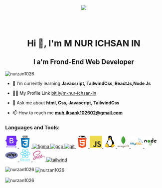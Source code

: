 <p align="center">
  <img width="600" src="https://media4.giphy.com/media/v1.Y2lkPTc5MGI3NjExZWhkaGgya2t2anlsbms1MnZnMzVqbXNha3Nqd216NXJybnZxNWtqeCZlcD12MV9pbnRlcm5hbF9naWZfYnlfaWQmY3Q9Zw/2IudUHdI075HL02Pkk/giphy.gif">
</p>
  <br><br>
<h1 align="center" >Hi 👋, I'm M NUR ICHSAN IN</h1>

<h2 align="center">I a'm Frond-End Web Developer</h2>
  <img
      align="right"
      width="500"
      src="https://media0.giphy.com/media/v1.Y2lkPTc5MGI3NjExdzQyZnBub2hkY2J3YXpydDJ6anpkcmR0aGdmbmp4OGh5eW03cGI0MyZlcD12MV9pbnRlcm5hbF9naWZfYnlfaWQmY3Q9Zw/qgQUggAC3Pfv687qPC/giphy.gif"
      alt=""
    />
<p align="left"> <img src="https://komarev.com/ghpvc/?username=nurzan1026&label=Profile%20views&color=0e75b6&style=flat" alt="nurzan1026" /> </p>

- 🌱 I’m currently learning **Javacsript, TailwindCss, ReactJs,Node Js**

- 👨‍💻 My Profile Link [bit.ly/m-nur-ichsan-in](bit.ly/m-nur-ichsan-in)

- 💬 Ask me about **html, Css, Javascript, TailwindCss**

- 📫 How to reach me **muh.iksank102602@gmail.com**


<p align="left">
</p>

<h3 align="left">Languages and Tools:</h3>
<p align="left"> <a href="https://getbootstrap.com" target="_blank" rel="noreferrer"> <img src="https://raw.githubusercontent.com/devicons/devicon/master/icons/bootstrap/bootstrap-plain-wordmark.svg" alt="bootstrap" width="40" height="40"/> </a> <a href="https://www.w3schools.com/css/" target="_blank" rel="noreferrer"> <img src="https://raw.githubusercontent.com/devicons/devicon/master/icons/css3/css3-original-wordmark.svg" alt="css3" width="40" height="40"/> </a> <a href="https://www.figma.com/" target="_blank" rel="noreferrer"> <img src="https://www.vectorlogo.zone/logos/figma/figma-icon.svg" alt="figma" width="40" height="40"/> </a> <a href="https://cloud.google.com" target="_blank" rel="noreferrer"> <img src="https://www.vectorlogo.zone/logos/google_cloud/google_cloud-icon.svg" alt="gcp" width="40" height="40"/> </a> <a href="https://git-scm.com/" target="_blank" rel="noreferrer"> <img src="https://www.vectorlogo.zone/logos/git-scm/git-scm-icon.svg" alt="git" width="40" height="40"/> </a> <a href="https://www.w3.org/html/" target="_blank" rel="noreferrer"> <img src="https://raw.githubusercontent.com/devicons/devicon/master/icons/html5/html5-original-wordmark.svg" alt="html5" width="40" height="40"/> </a> <a href="https://developer.mozilla.org/en-US/docs/Web/JavaScript" target="_blank" rel="noreferrer"> <img src="https://raw.githubusercontent.com/devicons/devicon/master/icons/javascript/javascript-original.svg" alt="javascript" width="40" height="40"/> </a> <a href="https://www.linux.org/" target="_blank" rel="noreferrer"> <img src="https://raw.githubusercontent.com/devicons/devicon/master/icons/linux/linux-original.svg" alt="linux" width="40" height="40"/> </a> <a href="https://www.mongodb.com/" target="_blank" rel="noreferrer"> <img src="https://raw.githubusercontent.com/devicons/devicon/master/icons/mongodb/mongodb-original-wordmark.svg" alt="mongodb" width="40" height="40"/> </a> <a href="https://www.mysql.com/" target="_blank" rel="noreferrer"> <img src="https://raw.githubusercontent.com/devicons/devicon/master/icons/mysql/mysql-original-wordmark.svg" alt="mysql" width="40" height="40"/> </a> <a href="https://nodejs.org" target="_blank" rel="noreferrer"> <img src="https://raw.githubusercontent.com/devicons/devicon/master/icons/nodejs/nodejs-original-wordmark.svg" alt="nodejs" width="40" height="40"/> </a> <a href="https://www.php.net" target="_blank" rel="noreferrer"> <img src="https://raw.githubusercontent.com/devicons/devicon/master/icons/php/php-original.svg" alt="php" width="40" height="40"/> </a> <a href="https://reactjs.org/" target="_blank" rel="noreferrer"> <img src="https://raw.githubusercontent.com/devicons/devicon/master/icons/react/react-original-wordmark.svg" alt="react" width="40" height="40"/> </a> <a href="https://sass-lang.com" target="_blank" rel="noreferrer"> <img src="https://raw.githubusercontent.com/devicons/devicon/master/icons/sass/sass-original.svg" alt="sass" width="40" height="40"/> </a> <a href="https://tailwindcss.com/" target="_blank" rel="noreferrer"> <img src="https://www.vectorlogo.zone/logos/tailwindcss/tailwindcss-icon.svg" alt="tailwind" width="40" height="40"/> </a> </p>

<p><img align="left" src="https://github-readme-stats.vercel.app/api/top-langs?username=nurzan1026&show_icons=true&locale=en&layout=compact" alt="nurzan1026" /></p>

<p>&nbsp;<img align="center" src="https://github-readme-stats.vercel.app/api?username=nurzan1026&show_icons=true&locale=en" alt="nurzan1026" /></p>

<p><img align="center" src="https://github-readme-streak-stats.herokuapp.com/?user=nurzan1026&" alt="nurzan1026" /></p>
